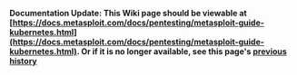 <!-- Maintainers:  Please do not modify this file directly, create a pull request instead -->

**Documentation Update: This Wiki page should be viewable at [https://docs.metasploit.com/docs/pentesting/metasploit-guide-kubernetes.html](https://docs.metasploit.com/docs/pentesting/metasploit-guide-kubernetes.html). Or if it is no longer available, see this page's [previous history](./_history)**


